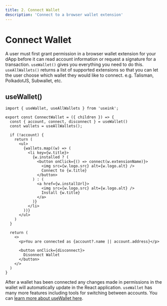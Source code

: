 ```yaml
---
title: 2. Connect Wallet
description: 'Connect to a browser wallet extension'
---
```


# Connect Wallet

A user must first grant permission in a browser wallet extension for your dApp before it can read account information or request a signature for a transaction. `useWallet()` gives you everything you need to do this. `useAllWallets()` returns a list of supported extensions so that you can let the user choose which wallet they would like to connect. e.g. Talisman, PolkadotJS, Subwallet, etc.

## useWallet()

```tsx
import { useWallet, useAllWallets } from 'useink';

export const ConnectWallet = ({ children }) => {
  const { account, connect, disconnect } = useWallet()
  const wallets = useAllWallets();
  
  if (!account) {
    return (
      <ul>
        {wallets.map((w) => (
          <li key={w.title}>
            {w.installed ? (
              <button onClick={() => connect(w.extensionName)}>
                <img src={w.logo.src} alt={w.logo.alt} />
                Connect to {w.title}
              </button>
            ) : (
              <a href={w.installUrl}>
                <img src={w.logo.src} alt={w.logo.alt} />
                Install {w.title}
              </a>
            )}
          </li>
        ))}
      </ul>
    )
  }

  return (
    <>
      <p>You are connected as {account?.name || account.address}</p>

      <button onClick={disconnect}>
        Disonnect Wallet
      </button>
    </>
  )
}
```

After a wallet has been connected any changes made in permissions in the wallet will automatically update in the React application.
`useWallet` has many more features including tools for switching between accounts. You can [learn more about useWallet here](/frontend/core/hooks/wallets/use-wallet).